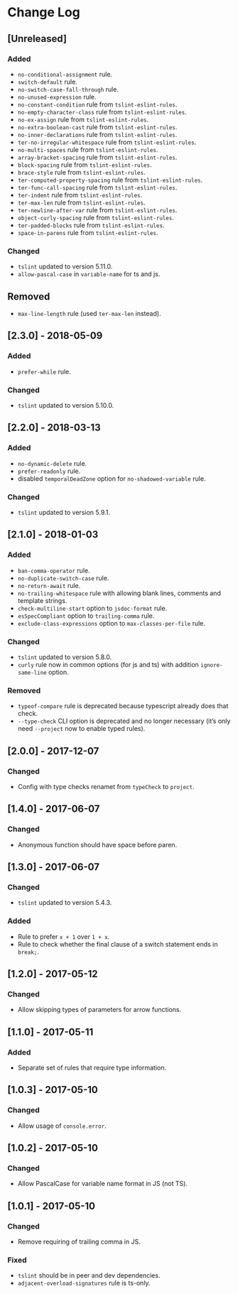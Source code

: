 # Change Log

## [Unreleased]

### Added

- `no-conditional-assignment` rule.
- `switch-default` rule.
- `no-switch-case-fall-through` rule.
- `no-unused-expression` rule.
- `no-constant-condition` rule from `tslint-eslint-rules`.
- `no-empty-character-class` rule from `tslint-eslint-rules`.
- `no-ex-assign` rule from `tslint-eslint-rules`.
- `no-extra-boolean-cast` rule from `tslint-eslint-rules`.
- `no-inner-declarations` rule from `tslint-eslint-rules`.
- `ter-no-irregular-whitespace` rule from `tslint-eslint-rules`.
- `no-multi-spaces` rule from `tslint-eslint-rules`.
- `array-bracket-spacing` rule from `tslint-eslint-rules`.
- `block-spacing` rule from `tslint-eslint-rules`.
- `brace-style` rule from `tslint-eslint-rules`.
- `ter-computed-property-spacing` rule from `tslint-eslint-rules`.
- `ter-func-call-spacing` rule from `tslint-eslint-rules`.
- `ter-indent` rule from `tslint-eslint-rules`.
- `ter-max-len` rule from `tslint-eslint-rules`.
- `ter-newline-after-var` rule from `tslint-eslint-rules`.
- `object-curly-spacing` rule from `tslint-eslint-rules`.
- `ter-padded-blocks` rule from `tslint-eslint-rules`.
- `space-in-parens` rule from `tslint-eslint-rules`.

### Changed

- `tslint` updated to version 5.11.0.
- `allow-pascal-case` in `variable-name` for ts and js.

## Removed

- `max-line-length` rule (used `ter-max-len` instead).

## [2.3.0] - 2018-05-09

### Added

- `prefer-while` rule.

### Changed

- `tslint` updated to version 5.10.0.

## [2.2.0] - 2018-03-13

### Added

- `no-dynamic-delete` rule.
- `prefer-readonly` rule.
- disabled `temporalDeadZone` option for `no-shadowed-variable` rule.

### Changed

- `tslint` updated to version 5.9.1.

## [2.1.0] - 2018-01-03

### Added

- `ban-comma-operator` rule.
- `no-duplicate-switch-case` rule.
- `no-return-await` rule.
- `no-trailing-whitespace` rule with allowing blank lines, comments and template strings.
- `check-multiline-start` option to `jsdoc-format` rule.
- `esSpecCompliant` option to `trailing-comma` rule.
- `exclude-class-expressions` option to `max-classes-per-file` rule.

### Changed

- `tslint` updated to version 5.8.0.
- `curly` rule now in common options (for js and ts) with addition `ignore-same-line` option.

### Removed

- `typeof-compare` rule is deprecated because typescript already does that check.
- `--type-check` CLI option is deprecated and no longer necessary (it’s only need `--project` now to enable typed rules).

## [2.0.0] - 2017-12-07

### Changed

- Config with type checks renamet from `typeCheck` to `project`.

## [1.4.0] - 2017-06-07

### Changed

- Anonymous function should have space before paren.

## [1.3.0] - 2017-06-07

### Changed

- `tslint` updated to version 5.4.3.

### Added

- Rule to prefer `x + 1` over `1 + x`.
- Rule to check whether the final clause of a switch statement ends in `break;`.

## [1.2.0] - 2017-05-12

### Changed

- Allow skipping types of parameters for arrow functions.

## [1.1.0] - 2017-05-11

### Added

- Separate set of rules that require type information.

## [1.0.3] - 2017-05-10

### Changed

- Allow usage of `console.error`.

## [1.0.2] - 2017-05-10

### Changed

- Allow PascalCase for variable name format in JS (not TS).

## [1.0.1] - 2017-05-10

### Changed

- Remove requiring of trailing comma in JS.

### Fixed

- `tslint` should be in peer and dev dependencies.
- `adjacent-overload-signatures` rule is ts-only.

